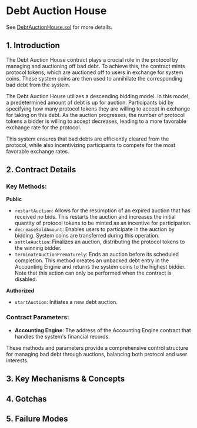 # Debt Auction House

See [DebtAuctionHouse.sol](/src/contracts/DebtAuctionHouse.sol/contract.DebtAuctionHouse.html) for more details.

## 1. Introduction

The Debt Auction House contract plays a crucial role in the protocol by managing and auctioning off bad debt. To achieve this, the contract mints protocol tokens, which are auctioned off to users in exchange for system coins. These system coins are then used to annihilate the corresponding bad debt from the system.

The Debt Auction House utilizes a descending bidding model. In this model, a predetermined amount of debt is up for auction. Participants bid by specifying how many protocol tokens they are willing to accept in exchange for taking on this debt. As the auction progresses, the number of protocol tokens a bidder is willing to accept decreases, leading to a more favorable exchange rate for the protocol.

This system ensures that bad debts are efficiently cleared from the protocol, while also incentivizing participants to compete for the most favorable exchange rates.

## 2. Contract Details

### Key Methods:

**Public**

- `restartAuction`: Allows for the resumption of an expired auction that has received no bids. This restarts the auction and increases the initial quantity of protocol tokens to be minted as an incentive for participation.
- `decreaseSoldAmount`: Enables users to participate in the auction by bidding. System coins are transferred during this operation.
- `settleAuction`: Finalizes an auction, distributing the protocol tokens to the winning bidder.
- `terminateAuctionPrematurely`: Ends an auction before its scheduled completion. This method creates an unbacked debt entry in the Accounting Engine and returns the system coins to the highest bidder. Note that this action can only be performed when the contract is disabled.

**Authorized**

- `startAuction`: Initiates a new debt auction.

### Contract Parameters:

- **Accounting Engine**: The address of the Accounting Engine contract that handles the system's financial records.

These methods and parameters provide a comprehensive control structure for managing bad debt through auctions, balancing both protocol and user interests.

## 3. Key Mechanisms & Concepts

## 4. Gotchas

## 5. Failure Modes
